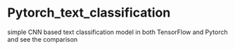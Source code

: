 # Pytorch_text_classification
simple CNN based text classification model  in both TensorFlow and Pytorch and see the comparison 
